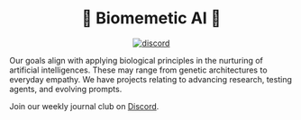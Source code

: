 <div align="center">

<h1> 🧬 Biomemetic AI 🧬 </h1>

[![discord](https://img.shields.io/badge/discord-7289da)](https://discord.gg/Uw3QRj5RMm)

</div>

Our goals align with applying biological principles in the nurturing of artificial intelligences. These may range from genetic architectures to everyday empathy. 
We have projects relating to advancing research, testing agents, and evolving prompts. 

Join our weekly journal club on [Discord](https://discord.gg/Uw3QRj5RMm).
